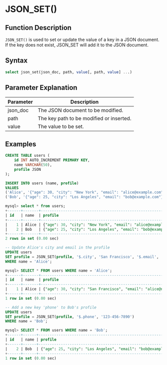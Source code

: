 # **JSON_SET()**

## **Function Description**

`JSON_SET()` is used to set or update the value of a key in a JSON document. If the key does not exist, JSON_SET will add it to the JSON document.

## **Syntax**

```sql
select json_set(json_doc, path, value[, path, value] ...)
```

## **Parameter Explanation**

| Parameter | Description |
| --------- | ----------- |
| json_doc  | The JSON document to be modified. |
| path      | The key path to be modified or inserted. |
| value     | The value to be set. |

## **Examples**

```sql
CREATE TABLE users (
    id INT AUTO_INCREMENT PRIMARY KEY,
    name VARCHAR(50),
    profile JSON
);

INSERT INTO users (name, profile)
VALUES
('Alice', '{"age": 30, "city": "New York", "email": "alice@example.com"}'),
('Bob', '{"age": 25, "city": "Los Angeles", "email": "bob@example.com"}');

mysql> select * from users;
+------+-------+----------------------------------------------------------------+
| id   | name  | profile                                                        |
+------+-------+----------------------------------------------------------------+
|    1 | Alice | {"age": 30, "city": "New York", "email": "alice@example.com"}  |
|    2 | Bob   | {"age": 25, "city": "Los Angeles", "email": "bob@example.com"} |
+------+-------+----------------------------------------------------------------+
2 rows in set (0.00 sec)

-- Update Alice's city and email in the profile
UPDATE users
SET profile = JSON_SET(profile, '$.city', 'San Francisco', '$.email', 'alice@newdomain.com')
WHERE name = 'Alice';

mysql> SELECT * FROM users WHERE name = 'Alice';
+------+-------+----------------------------------------------------------------------+
| id   | name  | profile                                                              |
+------+-------+----------------------------------------------------------------------+
|    1 | Alice | {"age": 30, "city": "San Francisco", "email": "alice@newdomain.com"} |
+------+-------+----------------------------------------------------------------------+
1 row in set (0.00 sec)

-- Add a new key 'phone' to Bob's profile
UPDATE users
SET profile = JSON_SET(profile, '$.phone', '123-456-7890')
WHERE name = 'Bob';

mysql> SELECT * FROM users WHERE name = 'Bob';
+------+------+-----------------------------------------------------------------------------------------+
| id   | name | profile                                                                                 |
+------+------+-----------------------------------------------------------------------------------------+
|    2 | Bob  | {"age": 25, "city": "Los Angeles", "email": "bob@example.com", "phone": "123-456-7890"} |
+------+------+-----------------------------------------------------------------------------------------+
1 row in set (0.00 sec)
```